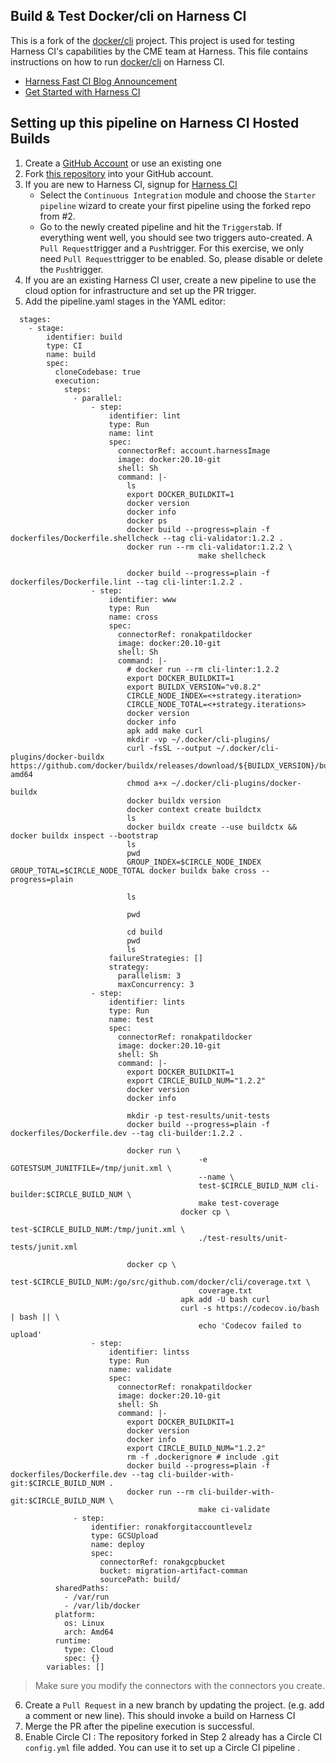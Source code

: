 
## Build & Test Docker/cli on Harness CI

This is a fork of the [docker/cli](https://github.com/docker/cli) project. This project is used for testing Harness CI's capabilities by the CME team at Harness. This file contains instructions on how to run [docker/cli](https://github.com/docker/cli) on Harness CI.

*   [Harness Fast CI Blog Announcement](https://harness.io/blog/announcing-speed-enhancements-and-hosted-builds-for-harness-ci)
*   [Get Started with Harness CI](https://harness.io/products/continuous-integration)

## Setting up this pipeline on Harness CI Hosted Builds

1.  Create a [GitHub Account](https://github.com) or use an existing one
2.  Fork [this repository](https://github.com/docker/cli/fork) into your GitHub account.
3.  If you are new to Harness CI, signup for [Harness CI](https://app.harness.io/auth/#/signup)
    *   Select the `Continuous Integration` module and choose the `Starter pipeline` wizard to create your first pipeline using the forked repo from #2.
    *   Go to the newly created pipeline and hit the `Triggers`tab. If everything went well, you should see two triggers auto-created. A `Pull Request`trigger and a `Push`trigger. For this exercise, we only need `Pull Request`trigger to be enabled. So, please disable or delete the `Push`trigger.
4.  If you are an existing Harness CI user, create a new pipeline to use the cloud option for infrastructure and set up the PR trigger.
5.  Add the pipeline.yaml stages in the YAML editor:

```plaintext
  stages:
    - stage:
        identifier: build
        type: CI
        name: build
        spec:
          cloneCodebase: true
          execution:
            steps:
              - parallel:
                  - step:
                      identifier: lint
                      type: Run
                      name: lint
                      spec:
                        connectorRef: account.harnessImage
                        image: docker:20.10-git
                        shell: Sh
                        command: |-
                          ls
                          export DOCKER_BUILDKIT=1
                          docker version
                          docker info
                          docker ps
                          docker build --progress=plain -f dockerfiles/Dockerfile.shellcheck --tag cli-validator:1.2.2 .
                          docker run --rm cli-validator:1.2.2 \
                                          make shellcheck

                          docker build --progress=plain -f dockerfiles/Dockerfile.lint --tag cli-linter:1.2.2 .
                  - step:
                      identifier: www
                      type: Run
                      name: cross
                      spec:
                        connectorRef: ronakpatildocker
                        image: docker:20.10-git
                        shell: Sh
                        command: |-
                          # docker run --rm cli-linter:1.2.2
                          export DOCKER_BUILDKIT=1
                          export BUILDX_VERSION="v0.8.2"
                          CIRCLE_NODE_INDEX=<+strategy.iteration> 
                          CIRCLE_NODE_TOTAL=<+strategy.iterations>
                          docker version
                          docker info
                          apk add make curl
                          mkdir -vp ~/.docker/cli-plugins/
                          curl -fsSL --output ~/.docker/cli-plugins/docker-buildx https://github.com/docker/buildx/releases/download/${BUILDX_VERSION}/buildx-${BUILDX_VERSION}.linux-amd64
                          chmod a+x ~/.docker/cli-plugins/docker-buildx
                          docker buildx version
                          docker context create buildctx
                          ls
                          docker buildx create --use buildctx && docker buildx inspect --bootstrap
                          ls
                          pwd
                          GROUP_INDEX=$CIRCLE_NODE_INDEX GROUP_TOTAL=$CIRCLE_NODE_TOTAL docker buildx bake cross --progress=plain

                          ls

                          pwd

                          cd build
                          pwd
                          ls
                      failureStrategies: []
                      strategy:
                        parallelism: 3
                        maxConcurrency: 3
                  - step:
                      identifier: lints
                      type: Run
                      name: test
                      spec:
                        connectorRef: ronakpatildocker
                        image: docker:20.10-git
                        shell: Sh
                        command: |-
                          export DOCKER_BUILDKIT=1
                          export CIRCLE_BUILD_NUM="1.2.2"
                          docker version
                          docker info

                          mkdir -p test-results/unit-tests
                          docker build --progress=plain -f dockerfiles/Dockerfile.dev --tag cli-builder:1.2.2 .

                          docker run \
                                          -e GOTESTSUM_JUNITFILE=/tmp/junit.xml \
                                          --name \
                                          test-$CIRCLE_BUILD_NUM cli-builder:$CIRCLE_BUILD_NUM \
                                          make test-coverage
                                      docker cp \
                                          test-$CIRCLE_BUILD_NUM:/tmp/junit.xml \
                                          ./test-results/unit-tests/junit.xml

                          docker cp \
                                          test-$CIRCLE_BUILD_NUM:/go/src/github.com/docker/cli/coverage.txt \
                                          coverage.txt
                                      apk add -U bash curl
                                      curl -s https://codecov.io/bash | bash || \
                                          echo 'Codecov failed to upload'
                  - step:
                      identifier: lintss
                      type: Run
                      name: validate
                      spec:
                        connectorRef: ronakpatildocker
                        image: docker:20.10-git
                        shell: Sh
                        command: |-
                          export DOCKER_BUILDKIT=1
                          docker version
                          docker info
                          export CIRCLE_BUILD_NUM="1.2.2"
                          rm -f .dockerignore # include .git
                          docker build --progress=plain -f dockerfiles/Dockerfile.dev --tag cli-builder-with-git:$CIRCLE_BUILD_NUM .
                          docker run --rm cli-builder-with-git:$CIRCLE_BUILD_NUM \
                                          make ci-validate
              - step:
                  identifier: ronakforgitaccountlevelz
                  type: GCSUpload
                  name: deploy
                  spec:
                    connectorRef: ronakgcpbucket
                    bucket: migration-artifact-comman
                    sourcePath: build/
          sharedPaths:
            - /var/run
            - /var/lib/docker
          platform:
            os: Linux
            arch: Amd64
          runtime:
            type: Cloud
            spec: {}
        variables: []
```

> Make sure you modify the connectors with the connectors you create.

6.  Create a `Pull Request` in a new branch by updating the project. (e.g. add a comment or new line). This should invoke a build on  Harness CI
7.  Merge the PR after the pipeline execution is successful.
8.  Enable Circle CI : The repository forked in Step 2 already has a Circle CI `config.yml`  file added. You can use it to set up a Circle CI pipeline .
